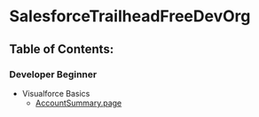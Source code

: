 # SalesforceTrailheadFreeDevOrg

## Table of Contents:

### Developer Beginner
* Visualforce Basics
  * [AccountSummary.page](/src/pages/AccountSummary.page)

